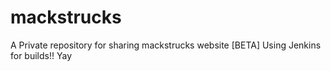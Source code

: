 # mackstrucks
A Private repository for sharing mackstrucks website [BETA] 
Using Jenkins for builds!!
Yay
